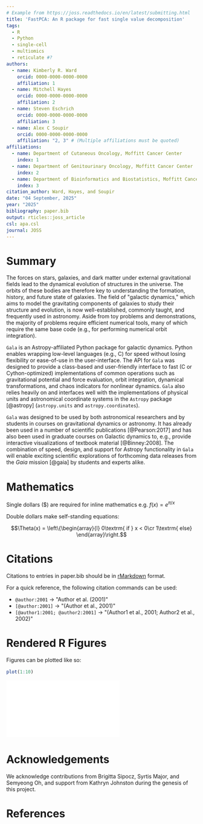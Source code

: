 ```yaml
---
# Example from https://joss.readthedocs.io/en/latest/submitting.html
title: 'FastPCA: An R package for fast single value decomposition'
tags:
  - R
  - Python
  - single-cell
  - multiomics
  - reticulate #?
authors:
  - name: Kimberly R. Ward
    orcid: 0000-0000-0000-0000
    affiliation: 1
  - name: Mitchell Hayes
    orcid: 0000-0000-0000-0000
    affiliation: 2
  - name: Steven Eschrich
    orcid: 0000-0000-0000-0000
    affiliation: 3
  - name: Alex C Soupir
    orcid: 0000-0000-0000-0000
    affiliation: "2, 3" # (Multiple affiliations must be quoted)
affiliations:
  - name: Department of Cutaneous Oncology, Moffitt Cancer Center
    index: 1
  - name: Department of Genitourinary Oncology, Moffitt Cancer Center
    index: 2
  - name: Department of Bioinformatics and Biostatistics, Moffitt Cancer Center
    index: 3
citation_author: Ward, Hayes, and Soupir
date: "04 September, 2025"
year: "2025"
bibliography: paper.bib
output: rticles::joss_article
csl: apa.csl
journal: JOSS
---
```


# Summary

The forces on stars, galaxies, and dark matter under external gravitational
fields lead to the dynamical evolution of structures in the universe. The orbits
of these bodies are therefore key to understanding the formation, history, and
future state of galaxies. The field of "galactic dynamics," which aims to model
the gravitating components of galaxies to study their structure and evolution,
is now well-established, commonly taught, and frequently used in astronomy.
Aside from toy problems and demonstrations, the majority of problems require
efficient numerical tools, many of which require the same base code (e.g., for
performing numerical orbit integration).

``Gala`` is an Astropy-affiliated Python package for galactic dynamics. Python
enables wrapping low-level languages (e.g., C) for speed without losing
flexibility or ease-of-use in the user-interface. The API for ``Gala`` was
designed to provide a class-based and user-friendly interface to fast (C or
Cython-optimized) implementations of common operations such as gravitational
potential and force evaluation, orbit integration, dynamical transformations,
and chaos indicators for nonlinear dynamics. ``Gala`` also relies heavily on and
interfaces well with the implementations of physical units and astronomical
coordinate systems in the ``Astropy`` package [@astropy] (``astropy.units`` and
``astropy.coordinates``).

``Gala`` was designed to be used by both astronomical researchers and by
students in courses on gravitational dynamics or astronomy. It has already been
used in a number of scientific publications [@Pearson:2017] and has also been
used in graduate courses on Galactic dynamics to, e.g., provide interactive
visualizations of textbook material [@Binney:2008]. The combination of speed,
design, and support for Astropy functionality in ``Gala`` will enable exciting
scientific explorations of forthcoming data releases from the *Gaia* mission
[@gaia] by students and experts alike.

# Mathematics

Single dollars ($) are required for inline mathematics e.g. $f(x) = e^{\pi/x}$

Double dollars make self-standing equations:

$$\Theta(x) = \left\{\begin{array}{l}
0\textrm{ if } x < 0\cr
1\textrm{ else}
\end{array}\right.$$


# Citations

Citations to entries in paper.bib should be in
[rMarkdown](https://rmarkdown.rstudio.com/authoring_bibliographies_and_citations.html)
format.

For a quick reference, the following citation commands can be used:
- `@author:2001`  ->  "Author et al. (2001)"
- `[@author:2001]` -> "(Author et al., 2001)"
- `[@author1:2001; @author2:2001]` -> "(Author1 et al., 2001; Author2 et al., 2002)"

# Rendered R Figures

Figures can be plotted like so:


``` r
plot(1:10)
```

![](articles_files/figure-latex/unnamed-chunk-1-1.pdf)<!-- --> 


# Acknowledgements

We acknowledge contributions from Brigitta Sipocz, Syrtis Major, and Semyeong
Oh, and support from Kathryn Johnston during the genesis of this project.

# References

